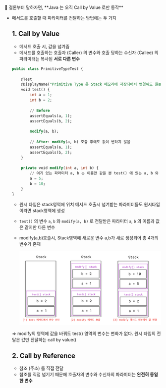 <aside>
🌈 결론부터 말하자면,
**Java 는 오직 Call by Value 로만 동작**

</aside>

- 메서드를 호출할 때 파라미터를 전달하는 방법에는 두 가지
    
    ## 1. **Call by Value**
    
    - 메서드 호출 시, 값을 넘겨줌
    - 메서드를 호출하는 호출자 (Caller) 의 변수와 호출 당하는 수신자 (Callee) 의 파라미터는 복사된 **서로 다른 변수**
    
    ```sql
    public class PrimitiveTypeTest {
    
        @Test
        @DisplayName("Primitive Type 은 Stack 메모리에 저장되어서 변경해도 원본 변수에 영향이 없다")
        void test() {
            int a = 1;
            int b = 2;
    
            // Before
            assertEquals(a, 1);
            assertEquals(b, 2);
    
            modify(a, b);
    
            // After: modify(a, b) 호출 후에도 값이 변하지 않음
            assertEquals(a, 1);
            assertEquals(b, 2);
        }
    
        private void modify(int a, int b) {
            // 여기 있는 파라미터 a, b 는 이름만 같을 뿐 test() 에 있는 a, b 와 다른 변수
            a = 5;
            b = 10;
        }
    }
    ```
    
    - 원시 타입은 stack영역에 위치
    메서드 호출시 넘겨받는 파라미터들도 원시타입이라면 stack영역에 생성
    - `test()` 의 변수 `a`, `b` 와 `modify(a, b)` 로 전달받은 파라미터 `a`, `b` 의 이름과 값은 같지만 다른 변수
    - modify(a,b)호출시, Stack영역에 새로운 변수 a,b가 새로 생성되어 총 4개의 변수가 존재
        
        <img src="3월5주차.png"/>
        
    
    ⇒ modify의 영역에 값을 바꿔도 test() 영역의 변수는 변화가 없다. 원시 타입의 전달은 값만 전달하는 call by value()
    
    ## 2. **Call by Reference**
    
    - 참조 (주소) 를 직접 전달
    - 참조를 직접 넘기기 때문에 호출자의 변수와 수신자의 파라미터는 **완전히 동일한 변수**